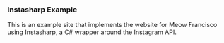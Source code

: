 ### Instasharp Example
This is an example site that implements the website for Meow Francisco using Instasharp, a C# wrapper around the Instagram API.
